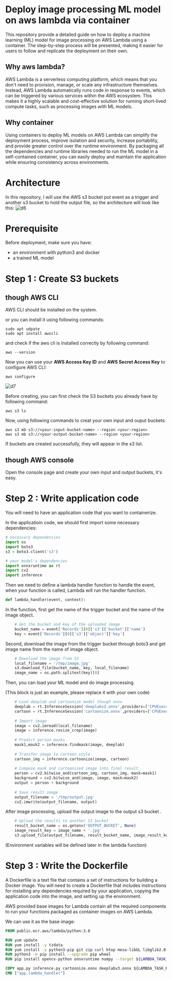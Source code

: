 # Deploy image processing ML model on aws lambda via container
This repository provide a detailed guide on how to deploy a machine learning (ML) model for image processing on AWS Lambda using a container. The step-by-step process will be presented, making it easier for users to follow and replicate the deployment on their own.

## Why aws lambda?
AWS Lambda is a serverless computing platform, which means that you don't need to provision, manage, or scale any infrastructure themselves. Instead, AWS Lambda automatically runs code in response to events, which can be triggered by various services within the AWS ecosystem. This makes it a highly scalable and cost-effective solution for running short-lived compute tasks, such as processing images with ML models.

## Why container
Using containers to deploy ML models on AWS Lambda can simplify the deployment process, improve isolation and security, increase portability, and provide greater control over the runtime environment. By packaging all the dependencies and runtime libraries needed to run the ML model in a self-contained container, you can easily deploy and maintain the application while ensuring consistency across environments.

# Architecture
In this repository, I will use the AWS s3 bucket put event as a trigger and another s3 bucket to hold the output file, so the architecture will look like this:
![d6](https://user-images.githubusercontent.com/48171500/231827076-b32edbb4-1656-48be-b777-7935635a1870.PNG)

# Prerequisite
Before deployment, make sure you have:
* an environment with python3 and docker
* a trained ML model

# Step 1 : Create S3 buckets
## though AWS CLI
AWS CLI should be installed on the system.

or you can install it using following commands:
```
sudo apt udpate
sudo apt install awscli
```
and check if the aws cli is installed correctly by following command:
```
aws --version
```
Now you can use your **AWS Access Key ID** and **AWS Secret Access Key** to configure AWS CLI:
```
aws configure
```
![d7](https://user-images.githubusercontent.com/48171500/231861076-2d656547-143b-4292-b72b-c30a801067e6.PNG)

Before creating, you can first check the S3 buckets you already have by following command:
```
aws s3 ls
```
Now, using following commands to creat your own input and ouput buckets:
```
aws s3 mb s3://<your-input-bucket-name> --region <your-region>
aws s3 mb s3://<your-output-bucket-name> --region <your-region>
```
If buckets are created successfully, they will appear in the s3 list.

## though AWS console
Open the console page and create your own input and output buckets, it's easy.

# Step 2 : Write application code
You will need to have an application code that you want to containerize.

In the applicatioin code, we should first import some necessary dependencies:
```py
# necessary dependencies
import os
import boto3
s3 = boto3.client('s3')

# your model's dependencies
import onnxruntime as rt
import cv2
import inference 
```

Then we need to define a lambda handler function to handle the event, when your function is called, Lambda will run the handler function.
```py
def lambda_handler(event, context):
```
In the function, first get the name of the trigger bucket and the name of the image object.
```py
    # Get the bucket and key of the uploaded image
    bucket_name = event['Records'][0]['s3']['bucket']['name']
    key = event['Records'][0]['s3']['object']['key']
```
Second, download the image from the trigger bucket through boto3 and get image name from the name of image object.
```py    
    # Download the image from S3
    local_filename = '/tmp/image.jpg'
    s3.download_file(bucket_name, key, local_filename)
    image_name = os.path.splitext(key)[0]
```
Then, you can load your ML model and do image processing.

(This block is just an example, please replace it with your own code)
```py 
    # Load deeplab and cartoonize model though onnx
    deeplab = rt.InferenceSession('deeplabv3.onnx',providers=['CPUExecutionProvider'])
    cartoon = rt.InferenceSession('cartoonize.onnx',providers=['CPUExecutionProvider'])
    
    # Import image
    image = cv2.imread(local_filename)
    image = inference.resize_crop(image)
    
    # Predict person masks 
    mask1,mask2 = inference.findmask(image, deeplab)
      
    # Transfer image to cartoon style
    cartoon_img = inference.cartoonize(image, cartoon)
    
    # Compose mask and cartoonized image into final result
    person = cv2.bitwise_and(cartoon_img, cartoon_img, mask=mask1)
    background = cv2.bitwise_and(image, image, mask=mask2)
    output = person + background
    
    # Save result image
    output_filename = '/tmp/output.jpg'
    cv2.imwrite(output_filename, output)
```
After image processing, upload the output image to the output s3 bucket .
```py    
    # Upload the results to another S3 bucket
    result_bucket_name = os.getenv('OUTPUT_BUCKET', None)
    image_result_key = image_name + '.jpg'
    s3.upload_file(output_filename, result_bucket_name, image_result_key)
```
(Environment variables will be defined later in the lambda function)

# Step 3 : Write the Dockerfile
A Dockerfile is a text file that contains a set of instructions for building a Docker image. You will need to create a Dockerfile that includes instructions for installing any dependencies required by your application, copying the application code into the image, and setting up the environment.

AWS provided base images for Lambda contain all the required components to run your functions packaged as container images on AWS Lambda.

We can use it as the base image:
```Dockerfile
FROM public.ecr.aws/lambda/python:3.8
```
```Dockerfile
RUN yum update
RUN yum install -y tzdata
RUN yum install -y python3-pip git zip curl htop mesa-libGL libglib2.0-0 libpython3-dev gnupg g++
RUN python3 -m pip install --upgrade pip wheel
RUN pip install opencv-python onnxruntime numpy --target ${LAMBDA_TASK_ROOT}

COPY app.py inference.py cartoonize.onnx deeplabv3.onnx ${LAMBDA_TASK_ROOT}/
CMD ["app.lambda_handler"]
```



